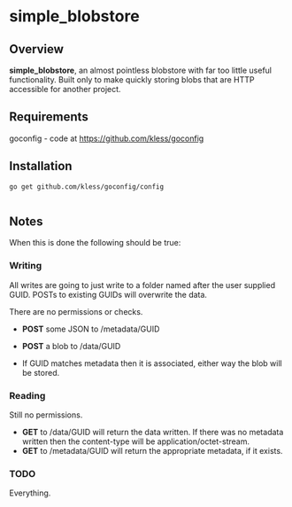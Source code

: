 # simple_blobstore

## Overview

**simple_blobstore**, an almost pointless blobstore with far too little useful functionality.  Built only to make quickly storing blobs that are HTTP accessible for another project.


## Requirements

goconfig - code at <https://github.com/kless/goconfig>


## Installation

```
go get github.com/kless/goconfig/config


```


## Notes

When this is done the following should be true:

### Writing

All writes are going to just write to a folder named after the user supplied GUID. POSTs to existing GUIDs will overwrite the data.

There are no permissions or checks.

* **POST** some JSON to /metadata/GUID

* **POST** a blob to /data/GUID
* If GUID matches metadata then it is associated, either way the blob will be stored.


### Reading

Still no permissions.

* **GET** to /data/GUID will return the data written.  If there was no metadata written then the content-type will be application/octet-stream.
* **GET** to /metadata/GUID will return the appropriate metadata, if it exists.


### TODO

Everything.
